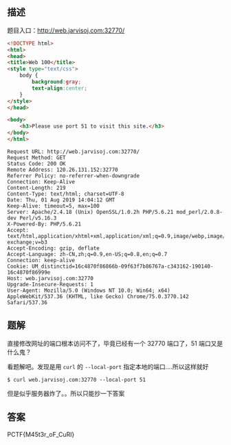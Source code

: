 ## 描述

题目入口：http://web.jarvisoj.com:32770/

```html
<!DOCTYPE html>
<html>
<head>
<title>Web 100</title>
<style type="text/css">
	body {
		background:gray;
		text-align:center;
	}
</style>
</head>

<body>
	<h3>Please use port 51 to visit this site.</h3>	
</body>
</html>
```

```
Request URL: http://web.jarvisoj.com:32770/
Request Method: GET
Status Code: 200 OK
Remote Address: 120.26.131.152:32770
Referrer Policy: no-referrer-when-downgrade
Connection: Keep-Alive
Content-Length: 219
Content-Type: text/html; charset=UTF-8
Date: Thu, 01 Aug 2019 14:04:12 GMT
Keep-Alive: timeout=5, max=100
Server: Apache/2.4.18 (Unix) OpenSSL/1.0.2h PHP/5.6.21 mod_perl/2.0.8-dev Perl/v5.16.3
X-Powered-By: PHP/5.6.21
Accept: text/html,application/xhtml+xml,application/xml;q=0.9,image/webp,image/apng,*/*;q=0.8,application/signed-exchange;v=b3
Accept-Encoding: gzip, deflate
Accept-Language: zh-CN,zh;q=0.9,en-US;q=0.8,en;q=0.7
Connection: keep-alive
Cookie: UM_distinctid=16c4870f86866b-09f63f7b86767a-c343162-190140-16c4870f86999e
Host: web.jarvisoj.com:32770
Upgrade-Insecure-Requests: 1
User-Agent: Mozilla/5.0 (Windows NT 10.0; Win64; x64) AppleWebKit/537.36 (KHTML, like Gecko) Chrome/75.0.3770.142 Safari/537.36
```

## 题解

直接修改网址的端口根本访问不了，毕竟已经有一个 32770 端口了，51 端口又是什么鬼？

看题解吧。发现是用 `curl` 的 `--local-port` 指定本地的端口....所以这样就好

`$ curl web.jarvisoj.com:32770 --local-port 51`

但是似乎服务器炸了。。所以只能抄一下答案

## 答案

PCTF{M45t3r_oF_CuRl}
